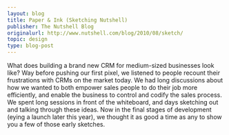 ```yaml
---
layout: blog
title: Paper & Ink (Sketching Nutshell)
publisher: The Nutshell Blog
originalurl: http://www.nutshell.com/blog/2010/08/sketch/
topic: design
type: blog-post
---
```


What does building a brand new CRM for medium-sized businesses look like? Way before pushing our first pixel, we listened to people recount their frustrations with CRMs on the market today. We had long discussions about how we wanted to both empower sales people to do their job more efficiently, and enable the business to control and codify the sales process. We spent long sessions in front of the whiteboard, and days sketching out and talking through these ideas. Now in the final stages of development (eying a launch later this year), we thought it as good a time as any to show you a few of those early sketches.